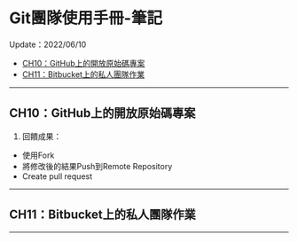 # Git團隊使用手冊-筆記
Update：2022/06/10<br/>
* [CH10：GitHub上的開放原始碼專案](#ch10github上的開放原始碼專案)
* [CH11：Bitbucket上的私人團隊作業](#ch11bitbucket上的私人團隊作業)

---

## CH10：GitHub上的開放原始碼專案

1. 回饋成果：
- 使用Fork
- 將修改後的結果Push到Remote Repository
- Create pull request

---

## CH11：Bitbucket上的私人團隊作業

---


